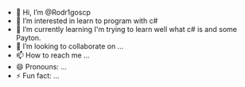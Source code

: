 - 👋 Hi, I’m @Rodr1goscp
- 👀 I’m interested in learn to program with c#
- 🌱 I’m currently learning I'm trying to learn well what c# is and some Payton.
- 💞️ I’m looking to collaborate on ...
- 📫 How to reach me ...
- 😄 Pronouns: ...
- ⚡ Fun fact: ...

<!---
Rodr1goscp/Rodr1goscp is a ✨ special ✨ repository because its `README.md` (this file) appears on your GitHub profile.
You can click the Preview link to take a look at your changes.
--->

